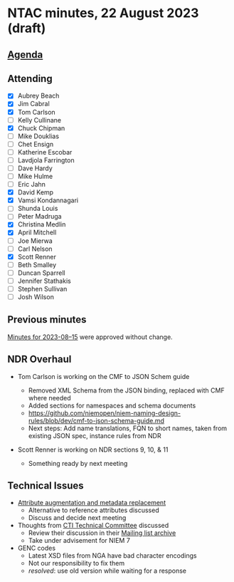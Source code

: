 # NTAC minutes, 22 August 2023 (draft)

## [Agenda](2023-08-22-agenda.md)

## Attending

- [x] Aubrey Beach
- [x] Jim Cabral
- [x] Tom Carlson
- [ ] Kelly Cullinane
- [x] Chuck Chipman
- [ ] Mike Douklias
- [ ] Chet Ensign
- [ ] Katherine Escobar
- [ ] Lavdjola Farrington
- [ ] Dave Hardy
- [ ] Mike Hulme
- [ ] Eric Jahn
- [x] David Kemp
- [x] Vamsi Kondannagari
- [ ] Shunda Louis
- [ ] Peter Madruga
- [x] Christina Medlin
- [x] April Mitchell
- [ ] Joe Mierwa
- [ ] Carl Nelson
- [x] Scott Renner
- [ ] Beth Smalley
- [ ] Duncan Sparrell
- [ ] Jennifer Stathakis
- [ ] Stephen Sullivan
- [ ] Josh Wilson

## Previous minutes

[Minutes for 2023-08–15](2023-08-15-minutes.md) were approved without change.

## NDR Overhaul

- Tom Carlson is working on the CMF to JSON Schem guide
  - Removed XML Schema from the JSON binding, replaced with CMF where needed
  - Added sections for namespaces and schema documents
  - https://github.com/niemopen/niem-naming-design-rules/blob/dev/cmf-to-json-schema-guide.md
  - Next steps: Add name translations, FQN to short names, taken from existing JSON spec, instance rules from NDR

- Scott Renner is working on NDR sections 9, 10, & 11
  - Something ready by next meeting


## Technical Issues

- [Attribute augmentation and metadata replacement](https://github.com/niemopen/ntac-admin/blob/main/examples/src/Augmentation/README.md)
  - Alternative to reference attributes discussed
  - Discuss and decide next meeting
- Thoughts from [CTI Technical Committee](https://www.oasis-open.org/committees/tc_home.php?wg_abbrev=cti) discussed
  - Review their discussion in their [Mailing list archive](https://lists.oasis-open.org/archives/cti/202308/maillist.html)
  - Take under advisement for NIEM 7
- GENC codes
  - Latest XSD files from NGA have bad character encodings
  - Not our responsibility to fix them
  - *resolved*: use old version while waiting for a response
